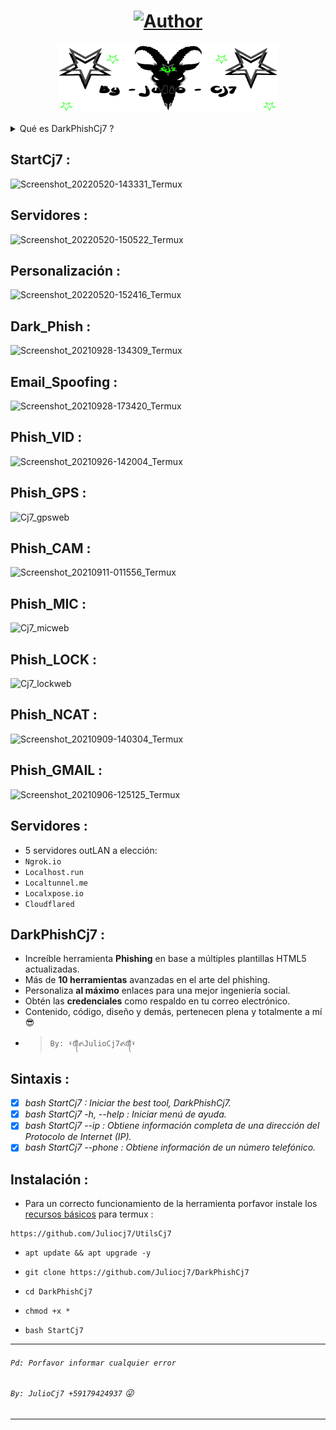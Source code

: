 <!-- 
♤♡◇♧♤♡◇♧♤♡◇♧♤♡◇♧♤♡◇♧♤♡◇♧♤♡◇♧♤♡◇♧♤♡◇♧

𝙸𝙼𝙿𝙾𝚁𝚃𝙰𝙽𝚃𝙴 !!!

𝙳𝙴𝙹𝙰 𝙳𝙴 𝙲𝙾𝙿𝙸𝙰𝚁𝙼𝙴 𝙷𝙰𝚂𝚃𝙰 𝙴𝙻 𝚁𝙴𝙰𝙳𝙼𝙴.𝚖𝚍 𝙸𝙽𝙼𝚄𝙽𝙳𝙾 𝙰𝙽𝙸𝙼𝙰𝙻 !!!
𝚂𝙴 𝙾𝚁𝙸𝙶𝙸𝙽𝙰𝙻 𝚈 𝙳𝙴𝙹𝙰 𝙳𝙴 𝚁𝙾𝙱𝙰𝚁 𝚂𝙲𝚁𝙸𝙿𝚃𝚂 𝚈 𝙴𝚂𝚃𝙸𝙻𝙾𝚂 𝙰 𝙾𝚃𝚁𝙾𝚂 !!!

♤♡◇♧♤♡◇♧♤♡◇♧♤♡◇♧♤♡◇♧♤♡◇♧♤♡◇♧♤♡◇♧♤♡◇♧
--> 

<h1 align="center"><a href="https://github.com/Juliocj7"><img title="Author" src="https://img.shields.io/badge/Author-𖤐 𝙹𝚞𝚕𝚒𝚘 𝙲𝚓7 𖤐-svg?style=flat&color=000000&logo=github"></a></h1>
 
<p align="center"><img src="https://github.com/Juliocj7/Juliocj7/blob/main/InicioCj72.gif" width="350" height="110"/> </p>


<details>
<summary> Qué es DarkPhishCj7 ? </summary>
<br>

 - DarkPhishCj7 es mi herramienta privada de phishing que hace uso de plantillas HTML5... 100% funcional !!!.
 - Inicio de creación >> 10 de agosto del 2021.
 - Fin de la creación >> 5 de septiembre del 2021.

</details>

## StartCj7 :
![Screenshot_20220520-143331_Termux](https://user-images.githubusercontent.com/81049859/169598131-6dfc8516-f63c-426f-bf2c-e9b4868b58a7.png)


## Servidores :
![Screenshot_20220520-150522_Termux](https://user-images.githubusercontent.com/81049859/169598181-4680c137-83ee-4125-ac6b-a7bd9dccf433.png)


## Personalización :
![Screenshot_20220520-152416_Termux](https://user-images.githubusercontent.com/81049859/169598275-41525fa3-0639-422c-9888-dfa58b931333.png)


## Dark_Phish :
![Screenshot_20210928-134309_Termux](https://user-images.githubusercontent.com/81049859/135139636-d327125a-2a22-4778-9b6c-b94d757baafb.png)

## Email_Spoofing :
![Screenshot_20210928-173420_Termux](https://user-images.githubusercontent.com/81049859/135169548-daf8c125-8c4f-450b-a529-5859dd5ec801.png)

## Phish_VID :
![Screenshot_20210926-142004_Termux](https://user-images.githubusercontent.com/81049859/134819665-e88315b1-391c-47f0-9ab6-6836042cb022.png)

## Phish_GPS :
![Cj7_gpsweb](https://user-images.githubusercontent.com/81049859/132144325-4aece1d6-bcea-434b-b70d-f330ef4816fb.png)

## Phish_CAM :
![Screenshot_20210911-011556_Termux](https://user-images.githubusercontent.com/81049859/132937249-5fe39fe1-56d9-4fd4-b0ef-f0d296ccdde6.png)

## Phish_MIC :
![Cj7_micweb](https://user-images.githubusercontent.com/81049859/132144394-1de1c7af-7f33-4a00-991d-c4d34d91373f.png)

## Phish_LOCK :
![Cj7_lockweb](https://user-images.githubusercontent.com/81049859/132144401-afd50657-7594-44c7-ada4-9ca23102280f.png)

## Phish_NCAT :
![Screenshot_20210909-140304_Termux](https://user-images.githubusercontent.com/81049859/132740058-01dc47ff-a856-40d9-804d-234a4cb36ef1.png)

## Phish_GMAIL :
![Screenshot_20210906-125125_Termux](https://user-images.githubusercontent.com/81049859/132247842-4ebb7838-96d1-4338-9204-00d2f0d48254.png)

## Servidores :
* 5 servidores outLAN a elección:
* `Ngrok.io`
* `Localhost.run`
* `Localtunnel.me`
* `Localxpose.io`
* `Cloudflared`

## DarkPhishCj7 :
* Increíble herramienta **Phishing** en base a múltiples plantillas HTML5 actualizadas.
* Más de **10 herramientas** avanzadas en el arte del phishing.
* Personaliza **al máximo** enlaces para una mejor ingeniería social.
* Obtén las **credenciales** como respaldo en tu correo electrónico.
* Contenido, código, diseño y demás, pertenecen plena y totalmente a mí :sunglasses:
- > ` By: ⍣᭕ᬁ᭖JulioCj7᭖᭕ᬁ⍣ `

## Sintaxis :
- [x] *bash StartCj7 : Iniciar the best tool, DarkPhishCj7.*
- [x] *bash StartCj7 -h, --help : Iniciar menú de ayuda.*
- [x] *bash StartCj7 --ip : Obtiene información completa de una dirección del Protocolo de Internet (IP).*
- [x] *bash StartCj7 --phone : Obtiene información de un número telefónico.*

## Instalación :

* Para un correcto funcionamiento de la herramienta porfavor instale los [recursos básicos](https://github.com/Juliocj7/UtilsCj7) para termux :

~~~
https://github.com/Juliocj7/UtilsCj7
~~~

* `apt update && apt upgrade -y`

* `git clone https://github.com/Juliocj7/DarkPhishCj7`

* `cd DarkPhishCj7`

* `chmod +x *`

* `bash StartCj7`

---
###### `Pd: Porfavor informar cualquier error`
###### `By: JulioCj7 +59179424937` :stuck_out_tongue_winking_eye:
---
